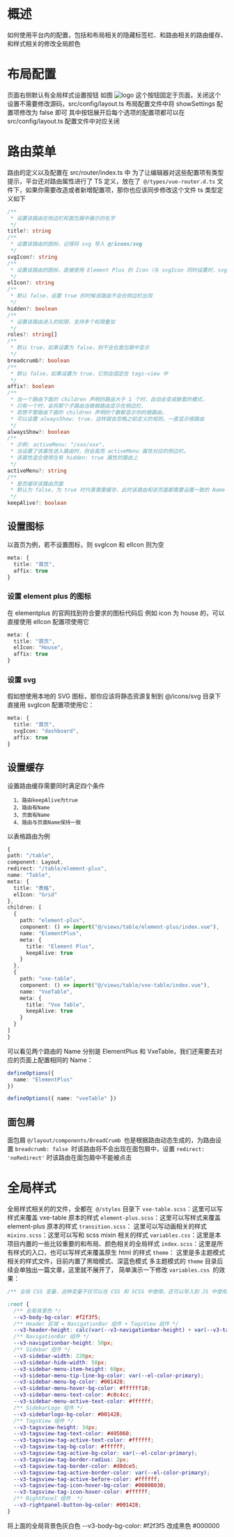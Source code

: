 # 概述

如何使用平台内的配置，包括和布局相关的隐藏标签栏、和路由相关的路由缓存、和样式相关的修改全局颜色

# 布局配置

页面右侧默认有全局样式设置按钮 如图
![logo](_media/WX20230530-140407@2x.png)
这个按钮固定于页面，关闭这个设置不需要修改源码，src/config/layout.ts 布局配置文件中将 showSettings 配置项修改为 false 即可
其中按钮展开后每个选项的配置项都可以在 src/config/layout.ts 配置文件中对应关闭

# 路由菜单

路由的定义以及配置在 src/router/index.ts 中
为了让编辑器对这些配置项有类型提示，平台还对路由属性进行了 TS 定义，放在了` @/types/vue-router.d.ts` 文件下，如果你需要改造或者新增配置项，那你也应该同步修改这个文件
ts 类型定义如下

```ts
/**
 * 设置该路由在侧边栏和面包屑中展示的名字
 */
title?: string
/**
 * 设置该路由的图标，记得将 svg 导入 @/icons/svg
 */
svgIcon?: string
/**
 * 设置该路由的图标，直接使用 Element Plus 的 Icon（与 svgIcon 同时设置时，svgIcon 将优先生效）
 */
elIcon?: string
/**
 * 默认 false，设置 true 的时候该路由不会在侧边栏出现
 */
hidden?: boolean
/**
 * 设置该路由进入的权限，支持多个权限叠加
 */
roles?: string[]
/**
 * 默认 true，如果设置为 false，则不会在面包屑中显示
 */
breadcrumb?: boolean
/**
 * 默认 false，如果设置为 true，它则会固定在 tags-view 中
 */
affix?: boolean
/**
 * 当一个路由下面的 children 声明的路由大于 1 个时，自动会变成嵌套的模式，
 * 只有一个时，会将那个子路由当做根路由显示在侧边栏，
 * 若想不管路由下面的 children 声明的个数都显示你的根路由，
 * 可以设置 alwaysShow: true，这样就会忽略之前定义的规则，一直显示根路由
 */
alwaysShow?: boolean
/**
 * 示例: activeMenu: "/xxx/xxx"，
 * 当设置了该属性进入路由时，则会高亮 activeMenu 属性对应的侧边栏。
 * 该属性适合使用在有 hidden: true 属性的路由上
 */
activeMenu?: string
/**
 * 是否缓存该路由页面
 * 默认为 false，为 true 时代表需要缓存，此时该路由和该页面都需要设置一致的 Name
 */
keepAlive?: boolean

```

## 设置图标

以首页为例，若不设置图标，则 svgIcon 和 elIcon 则为空

```ts
meta: {
  title: "首页",
  affix: true
}

```

### 设置 element plus 的图标

在 elementplus 的官网找到符合要求的图标代码后 例如 icon 为 house 的，可以直接使用 elIcon 配置项使用它

```ts
meta: {
  title: "首页",
  elIcon: "House",
  affix: true
}

```

### 设置 svg

假如想使用本地的 SVG 图标，那你应该将静态资源复制到 @/icons/svg 目录下
直接用 svgIcon 配置项使用它：

```ts
meta: {
  title: "首页",
  svgIcon: "dashboard",
  affix: true
}

```

## 设置缓存

设置路由缓存需要同时满足四个条件

      1、路由keepAlive为true
      2、路由有Name
      3、页面有Name
      4、路由与页面Name保持一致

以表格路由为例

```ts
{
path: "/table",
component: Layout,
redirect: "/table/element-plus",
name: "Table",
meta: {
  title: "表格",
  elIcon: "Grid"
},
children: [
  {
    path: "element-plus",
    component: () => import("@/views/table/element-plus/index.vue"),
    name: "ElementPlus",
    meta: {
      title: "Element Plus",
      keepAlive: true
    }
  },
  {
    path: "vxe-table",
    component: () => import("@/views/table/vxe-table/index.vue"),
    name: "VxeTable",
    meta: {
      title: "Vxe Table",
      keepAlive: true
    }
  }
]
}

```

可以看见两个路由的 Name 分别是 ElementPlus 和 VxeTable，我们还需要去对应的页面上配置相同的 Name：

```ts
defineOptions({
  name: "ElementPlus"
})
```

```ts
defineOptions({ name: "vxeTable" })
```

## 面包屑

面包屑 `@/layout/components/BreadCrumb `也是根据路由动态生成的，为路由设置 `breadcrumb: false `时该路由将不会出现在面包屑中，设置 `redirect: 'noRedirect'` 时该路由在面包屑中不能被点击

# 全局样式

全局样式相关的的文件，全都在` @/styles` 目录下
`vxe-table.scss`：这里可以写样式来覆盖 vxe-table 原本的样式
`element-plus.scss`：这里可以写样式来覆盖 element-plus 原本的样式
`transition.scss`： 这里可以写动画相关的样式
`mixins.scss`：这里可以写和 scss mixin 相关的样式
`variables.css`：这里是本项目内置的一些比较重要的和布局、颜色相关的全局样式
`index.scss`：这里是所有样式的入口，也可以写样式来覆盖原生 html 的样式
`theme`： 这里是多主题模式相关的样式文件，目前内置了黑暗模式、深蓝色模式
多主题模式的 `theme` 目录后续会单独出一篇文章，这里就不展开了，
简单演示一下修改 `variables.css `的效果：

```css
/** 全局 CSS 变量，这种变量不仅可以在 CSS 和 SCSS 中使用，还可以导入到 JS 中使用 */

:root {
  /** 全局背景色 */
  --v3-body-bg-color: #f2f3f5;
  /** Header 区域 = NavigationBar 组件 + TagsView 组件 */
  --v3-header-height: calc(var(--v3-navigationbar-height) + var(--v3-tagsview-height));
  /** NavigationBar 组件 */
  --v3-navigationbar-height: 50px;
  /** Sidebar 组件 */
  --v3-sidebar-width: 220px;
  --v3-sidebar-hide-width: 58px;
  --v3-sidebar-menu-item-height: 60px;
  --v3-sidebar-menu-tip-line-bg-color: var(--el-color-primary);
  --v3-sidebar-menu-bg-color: #001428;
  --v3-sidebar-menu-hover-bg-color: #ffffff10;
  --v3-sidebar-menu-text-color: #c0c4cc;
  --v3-sidebar-menu-active-text-color: #ffffff;
  /** SidebarLogo 组件 */
  --v3-sidebarlogo-bg-color: #001428;
  /** TagsView 组件 */
  --v3-tagsview-height: 34px;
  --v3-tagsview-tag-text-color: #495060;
  --v3-tagsview-tag-active-text-color: #ffffff;
  --v3-tagsview-tag-bg-color: #ffffff;
  --v3-tagsview-tag-active-bg-color: var(--el-color-primary);
  --v3-tagsview-tag-border-radius: 2px;
  --v3-tagsview-tag-border-color: #d8dce5;
  --v3-tagsview-tag-active-border-color: var(--el-color-primary);
  --v3-tagsview-tag-active-before-color: #ffffff;
  --v3-tagsview-tag-icon-hover-bg-color: #00000030;
  --v3-tagsview-tag-icon-hover-color: #ffffff;
  /** RightPanel 组件  */
  --v3-rightpanel-button-bg-color: #001428;
}
```

将上面的全局背景色灰白色 --v3-body-bg-color: #f2f3f5 改成黑色 #000000
